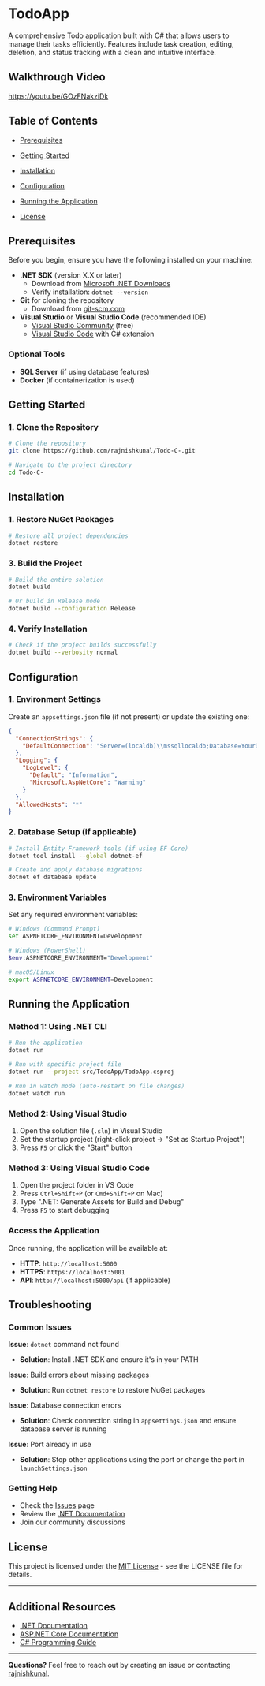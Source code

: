 # TodoApp

A comprehensive Todo application built with C# that allows users to manage their tasks efficiently. Features include task creation, editing, deletion, and status tracking with a clean and intuitive interface.
## Walkthrough Video
https://youtu.be/GOzFNakziDk 

## Table of Contents

- [Prerequisites](#prerequisites)
- [Getting Started](#getting-started)
- [Installation](#installation)
- [Configuration](#configuration)
- [Running the Application](#running-the-application)

- [License](#license)

## Prerequisites

Before you begin, ensure you have the following installed on your machine:

- **.NET SDK** (version X.X or later)
  - Download from [Microsoft .NET Downloads](https://dotnet.microsoft.com/download)
  - Verify installation: `dotnet --version`
- **Git** for cloning the repository
  - Download from [git-scm.com](https://git-scm.com/)
- **Visual Studio** or **Visual Studio Code** (recommended IDE)
  - [Visual Studio Community](https://visualstudio.microsoft.com/vs/community/) (free)
  - [Visual Studio Code](https://code.visualstudio.com/) with C# extension

### Optional Tools

- **SQL Server** (if using database features)
- **Docker** (if containerization is used)

## Getting Started

### 1. Clone the Repository

```bash
# Clone the repository
git clone https://github.com/rajnishkunal/Todo-C-.git

# Navigate to the project directory
cd Todo-C-
```



## Installation

### 1. Restore NuGet Packages

```bash
# Restore all project dependencies
dotnet restore
```

### 3. Build the Project

```bash
# Build the entire solution
dotnet build

# Or build in Release mode
dotnet build --configuration Release
```

### 4. Verify Installation

```bash
# Check if the project builds successfully
dotnet build --verbosity normal
```

## Configuration

### 1. Environment Settings

Create an `appsettings.json` file (if not present) or update the existing one:

```json
{
  "ConnectionStrings": {
    "DefaultConnection": "Server=(localdb)\\mssqllocaldb;Database=YourDbName;Trusted_Connection=true;"
  },
  "Logging": {
    "LogLevel": {
      "Default": "Information",
      "Microsoft.AspNetCore": "Warning"
    }
  },
  "AllowedHosts": "*"
}
```

### 2. Database Setup (if applicable)

```bash
# Install Entity Framework tools (if using EF Core)
dotnet tool install --global dotnet-ef

# Create and apply database migrations
dotnet ef database update
```

### 3. Environment Variables

Set any required environment variables:

```bash
# Windows (Command Prompt)
set ASPNETCORE_ENVIRONMENT=Development

# Windows (PowerShell)
$env:ASPNETCORE_ENVIRONMENT="Development"

# macOS/Linux
export ASPNETCORE_ENVIRONMENT=Development
```

## Running the Application

### Method 1: Using .NET CLI

```bash
# Run the application
dotnet run

# Run with specific project file
dotnet run --project src/TodoApp/TodoApp.csproj

# Run in watch mode (auto-restart on file changes)
dotnet watch run
```

### Method 2: Using Visual Studio

1. Open the solution file (`.sln`) in Visual Studio
2. Set the startup project (right-click project → "Set as Startup Project")
3. Press `F5` or click the "Start" button

### Method 3: Using Visual Studio Code

1. Open the project folder in VS Code
2. Press `Ctrl+Shift+P` (or `Cmd+Shift+P` on Mac)
3. Type ".NET: Generate Assets for Build and Debug"
4. Press `F5` to start debugging

### Access the Application

Once running, the application will be available at:

- **HTTP**: `http://localhost:5000`
- **HTTPS**: `https://localhost:5001`
- **API**: `http://localhost:5000/api` (if applicable)



## Troubleshooting

### Common Issues

**Issue**: `dotnet` command not found
- **Solution**: Install .NET SDK and ensure it's in your PATH

**Issue**: Build errors about missing packages
- **Solution**: Run `dotnet restore` to restore NuGet packages

**Issue**: Database connection errors
- **Solution**: Check connection string in `appsettings.json` and ensure database server is running

**Issue**: Port already in use
- **Solution**: Stop other applications using the port or change the port in `launchSettings.json`

### Getting Help

- Check the [Issues](https://github.com/rajnishkunal/Todo-C-/issues) page
- Review the [.NET Documentation](https://docs.microsoft.com/en-us/dotnet/)
- Join our community discussions



## License

This project is licensed under the [MIT License](LICENSE) - see the LICENSE file for details.

---

## Additional Resources

- [.NET Documentation](https://docs.microsoft.com/en-us/dotnet/)
- [ASP.NET Core Documentation](https://docs.microsoft.com/en-us/aspnet/core/)
- [C# Programming Guide](https://docs.microsoft.com/en-us/dotnet/csharp/)

---

**Questions?** Feel free to reach out by creating an issue or contacting [rajnishkunal](https://github.com/rajnishkunal).